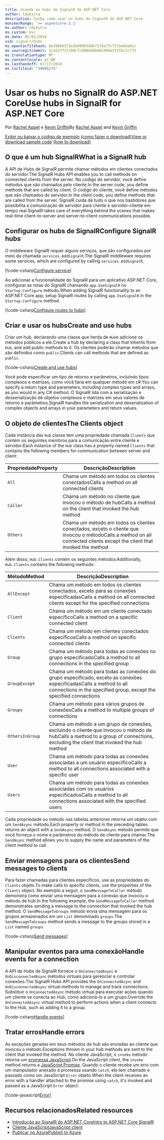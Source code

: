 ```yaml
---
title: Usando os hubs de SignalR do ASP.NET Core
author: tdykstra
description: Saiba como usar os hubs do SignalR do ASP.NET Core.
monikerRange: '>= aspnetcore-2.1'
ms.author: tdykstra
ms.custom: mvc
ms.date: 05/01/2018
uid: signalr/hubs
ms.openlocfilehash: be39666373e2b099054bb71f4a7fcf17aeb9a01c
ms.sourcegitcommit: 3ca527f27c88cfc9d04688db5499e372fbc2c775
ms.translationtype: MT
ms.contentlocale: pt-BR
ms.lasthandoff: 07/17/2018
ms.locfileid: "39095275"
---
```

# <a name="use-hubs-in-signalr-for-aspnet-core"></a><span data-ttu-id="4413b-103">Usar os hubs no SignalR do ASP.NET Core</span><span class="sxs-lookup"><span data-stu-id="4413b-103">Use hubs in SignalR for ASP.NET Core</span></span>

<span data-ttu-id="4413b-104">Por [Rachel Appel](https://twitter.com/rachelappel) e [Kevin Griffin](https://twitter.com/1kevgriff)</span><span class="sxs-lookup"><span data-stu-id="4413b-104">By [Rachel Appel](https://twitter.com/rachelappel) and [Kevin Griffin](https://twitter.com/1kevgriff)</span></span>

<span data-ttu-id="4413b-105">[Exibir ou baixar o código de exemplo](https://github.com/aspnet/Docs/tree/master/aspnetcore/signalr/hubs/sample/ ) [(como fazer o download)](xref:tutorials/index#how-to-download-a-sample)</span><span class="sxs-lookup"><span data-stu-id="4413b-105">[View or download sample code](https://github.com/aspnet/Docs/tree/master/aspnetcore/signalr/hubs/sample/ ) [(how to download)](xref:tutorials/index#how-to-download-a-sample)</span></span>

## <a name="what-is-a-signalr-hub"></a><span data-ttu-id="4413b-106">O que é um hub SignalR</span><span class="sxs-lookup"><span data-stu-id="4413b-106">What is a SignalR hub</span></span>

<span data-ttu-id="4413b-107">A API de Hubs de SignalR permite chamar métodos em clientes conectados do servidor.</span><span class="sxs-lookup"><span data-stu-id="4413b-107">The SignalR Hubs API enables you to call methods on connected clients from the server.</span></span> <span data-ttu-id="4413b-108">No código do servidor, você define métodos que são chamados pelo cliente.</span><span class="sxs-lookup"><span data-stu-id="4413b-108">In the server code, you define methods that are called by client.</span></span> <span data-ttu-id="4413b-109">O código do cliente, você define métodos que são chamados do servidor.</span><span class="sxs-lookup"><span data-stu-id="4413b-109">In the client code, you define methods that are called from the server.</span></span> <span data-ttu-id="4413b-110">SignalR cuida de tudo o que nos bastidores que possibilita a comunicação de servidor para cliente e servidor-cliente em tempo real.</span><span class="sxs-lookup"><span data-stu-id="4413b-110">SignalR takes care of everything behind the scenes that makes real-time client-to-server and server-to-client communications possible.</span></span>

## <a name="configure-signalr-hubs"></a><span data-ttu-id="4413b-111">Configurar os hubs de SignalR</span><span class="sxs-lookup"><span data-stu-id="4413b-111">Configure SignalR hubs</span></span>

<span data-ttu-id="4413b-112">O middleware SignalR requer alguns serviços, que são configurados por meio da chamada `services.AddSignalR`.</span><span class="sxs-lookup"><span data-stu-id="4413b-112">The SignalR middleware requires some services, which are configured by calling `services.AddSignalR`.</span></span>

[!code-csharp[Configure service](hubs/sample/startup.cs?range=38)]

<span data-ttu-id="4413b-113">Ao adicionar a funcionalidade do SignalR para um aplicativo ASP.NET Core, configurar as rotas do SignalR chamando `app.UseSignalR` no `Startup.Configure` método.</span><span class="sxs-lookup"><span data-stu-id="4413b-113">When adding SignalR functionality to an ASP.NET Core app, setup SignalR routes by calling `app.UseSignalR` in the `Startup.Configure` method.</span></span>

[!code-csharp[Configure routes to hubs](hubs/sample/startup.cs?range=57-60)]

## <a name="create-and-use-hubs"></a><span data-ttu-id="4413b-114">Criar e usar os hubs</span><span class="sxs-lookup"><span data-stu-id="4413b-114">Create and use hubs</span></span>

<span data-ttu-id="4413b-115">Criar um hub, declarando uma classe que herda de `Hub`e adicione os métodos públicos a ele.</span><span class="sxs-lookup"><span data-stu-id="4413b-115">Create a hub by declaring a class that inherits from `Hub`, and add public methods to it.</span></span> <span data-ttu-id="4413b-116">Os clientes poderão chamar métodos que são definidos como `public`.</span><span class="sxs-lookup"><span data-stu-id="4413b-116">Clients can call methods that are defined as `public`.</span></span>

[!code-csharp[Create and use hubs](hubs/sample/hubs/chathub.cs?range=8-37)]

<span data-ttu-id="4413b-117">Você pode especificar um tipo de retorno e parâmetros, incluindo tipos complexos e matrizes, como você faria em qualquer método em c#.</span><span class="sxs-lookup"><span data-stu-id="4413b-117">You can specify a return type and parameters, including complex types and arrays, as you would in any C# method.</span></span> <span data-ttu-id="4413b-118">O SignalR lida com a serialização e desserialização de objetos complexos e matrizes em seus valores de retorno e parâmetros.</span><span class="sxs-lookup"><span data-stu-id="4413b-118">SignalR handles the serialization and deserialization of complex objects and arrays in your parameters and return values.</span></span>

## <a name="the-clients-object"></a><span data-ttu-id="4413b-119">O objeto de clientes</span><span class="sxs-lookup"><span data-stu-id="4413b-119">The Clients object</span></span>

<span data-ttu-id="4413b-120">Cada instância das `Hub` classe tem uma propriedade chamada `Clients` que contém os seguintes membros para a comunicação entre cliente e servidor:</span><span class="sxs-lookup"><span data-stu-id="4413b-120">Each instance of the `Hub` class has a property named `Clients` that contains the following members for communication between server and client:</span></span>

| <span data-ttu-id="4413b-121">Propriedade</span><span class="sxs-lookup"><span data-stu-id="4413b-121">Property</span></span> | <span data-ttu-id="4413b-122">Descrição</span><span class="sxs-lookup"><span data-stu-id="4413b-122">Description</span></span> |
| ------ | ----------- |
| `All` | <span data-ttu-id="4413b-123">Chama um método em todos os clientes conectados</span><span class="sxs-lookup"><span data-stu-id="4413b-123">Calls a method on all connected clients</span></span> |
| `Caller` | <span data-ttu-id="4413b-124">Chama um método no cliente que invocou o método de hub</span><span class="sxs-lookup"><span data-stu-id="4413b-124">Calls a method on the client that invoked the hub method</span></span> |
| `Others` | <span data-ttu-id="4413b-125">Chama um método em todos os clientes conectados, exceto o cliente que invocou o método</span><span class="sxs-lookup"><span data-stu-id="4413b-125">Calls a method on all connected clients except the client that invoked the method</span></span> |


<span data-ttu-id="4413b-126">Além disso, `Hub.Clients` contém os seguintes métodos:</span><span class="sxs-lookup"><span data-stu-id="4413b-126">Additionally, `Hub.Clients` contains the following methods:</span></span>

| <span data-ttu-id="4413b-127">Método</span><span class="sxs-lookup"><span data-stu-id="4413b-127">Method</span></span> | <span data-ttu-id="4413b-128">Descrição</span><span class="sxs-lookup"><span data-stu-id="4413b-128">Description</span></span> |
| ------ | ----------- |
| `AllExcept` | <span data-ttu-id="4413b-129">Chama um método em todos os clientes conectados, exceto para as conexões especificadas</span><span class="sxs-lookup"><span data-stu-id="4413b-129">Calls a method on all connected clients except for the specified connections</span></span> |
| `Client` | <span data-ttu-id="4413b-130">Chama um método em um cliente conectado específico</span><span class="sxs-lookup"><span data-stu-id="4413b-130">Calls a method on a specific connected client</span></span> |
| `Clients` | <span data-ttu-id="4413b-131">Chama um método em clientes conectados específicos</span><span class="sxs-lookup"><span data-stu-id="4413b-131">Calls a method on specific connected clients</span></span> |
| `Group` | <span data-ttu-id="4413b-132">Chama um método para todas as conexões no grupo especificado</span><span class="sxs-lookup"><span data-stu-id="4413b-132">Calls a method to all connections in the specified group</span></span>  |
| `GroupExcept` | <span data-ttu-id="4413b-133">Chama um método para todas as conexões do grupo especificado, exceto as conexões especificadas</span><span class="sxs-lookup"><span data-stu-id="4413b-133">Calls a method to all connections in the specified group, except the specified connections</span></span> |
| `Groups` | <span data-ttu-id="4413b-134">Chama um método para vários grupos de conexões</span><span class="sxs-lookup"><span data-stu-id="4413b-134">Calls a method to multiple groups of connections</span></span>  |
| `OthersInGroup` | <span data-ttu-id="4413b-135">Chama um método a um grupo de conexões, excluindo o cliente que invocou o método de hub</span><span class="sxs-lookup"><span data-stu-id="4413b-135">Calls a method to a group of connections, excluding the client that invoked the hub method</span></span>  |
| `User` | <span data-ttu-id="4413b-136">Chama um método para todas as conexões associadas a um usuário específico</span><span class="sxs-lookup"><span data-stu-id="4413b-136">Calls a method to all connections associated with a specific user</span></span> |
| `Users` | <span data-ttu-id="4413b-137">Chama um método para todas as conexões associadas com os usuários especificados</span><span class="sxs-lookup"><span data-stu-id="4413b-137">Calls a method to all connections associated with the specified users</span></span> |

<span data-ttu-id="4413b-138">Cada propriedade ou método nas tabelas anteriores retorna um objeto com um `SendAsync` método.</span><span class="sxs-lookup"><span data-stu-id="4413b-138">Each property or method in the preceding tables returns an object with a `SendAsync` method.</span></span> <span data-ttu-id="4413b-139">O `SendAsync` método permite que você forneça o nome e parâmetros do método de cliente para chamar.</span><span class="sxs-lookup"><span data-stu-id="4413b-139">The `SendAsync` method allows you to supply the name and parameters of the client method to call.</span></span>

## <a name="send-messages-to-clients"></a><span data-ttu-id="4413b-140">Enviar mensagens para os clientes</span><span class="sxs-lookup"><span data-stu-id="4413b-140">Send messages to clients</span></span>

<span data-ttu-id="4413b-141">Para fazer chamadas para clientes específicos, use as propriedades do `Clients` objeto.</span><span class="sxs-lookup"><span data-stu-id="4413b-141">To make calls to specific clients, use the properties of the `Clients` object.</span></span> <span data-ttu-id="4413b-142">No exemplo a seguir, o `SendMessageToCaller` método demonstra como enviar uma mensagem para a conexão que invocou o método de hub.</span><span class="sxs-lookup"><span data-stu-id="4413b-142">In the following example, the `SendMessageToCaller` method demonstrates sending a message to the connection that invoked the hub method.</span></span> <span data-ttu-id="4413b-143">O `SendMessageToGroups` método envia uma mensagem para os grupos armazenados em um `List` denominado `groups`.</span><span class="sxs-lookup"><span data-stu-id="4413b-143">The `SendMessageToGroups` method sends a message to the groups stored in a `List` named `groups`.</span></span>

[!code-csharp[Send messages](hubs/sample/hubs/chathub.cs?range=15-24)]

## <a name="handle-events-for-a-connection"></a><span data-ttu-id="4413b-144">Manipular eventos para uma conexão</span><span class="sxs-lookup"><span data-stu-id="4413b-144">Handle events for a connection</span></span>

<span data-ttu-id="4413b-145">A API de Hubs de SignalR fornece o `OnConnectedAsync` e `OnDisconnectedAsync` métodos virtuais para gerenciar e controlar conexões.</span><span class="sxs-lookup"><span data-stu-id="4413b-145">The SignalR Hubs API provides the `OnConnectedAsync` and `OnDisconnectedAsync` virtual methods to manage and track connections.</span></span> <span data-ttu-id="4413b-146">Substituir o `OnConnectedAsync` método virtual para executar ações quando um cliente se conecta ao Hub, como adicioná-lo a um grupo.</span><span class="sxs-lookup"><span data-stu-id="4413b-146">Override the `OnConnectedAsync` virtual method to perform actions when a client connects to the Hub, such as adding it to a group.</span></span>

[!code-csharp[Handle events](hubs/sample/hubs/chathub.cs?range=26-36)]

## <a name="handle-errors"></a><span data-ttu-id="4413b-147">Tratar erros</span><span class="sxs-lookup"><span data-stu-id="4413b-147">Handle errors</span></span>

<span data-ttu-id="4413b-148">As exceções geradas em seus métodos de hub são enviadas ao cliente que invocou o método.</span><span class="sxs-lookup"><span data-stu-id="4413b-148">Exceptions thrown in your hub methods are sent to the client that invoked the method.</span></span> <span data-ttu-id="4413b-149">No cliente JavaScript, o `invoke` método retorna um [promessa JavaScript](https://developer.mozilla.org/docs/Web/JavaScript/Guide/Using_promises).</span><span class="sxs-lookup"><span data-stu-id="4413b-149">On the JavaScript client, the `invoke` method returns a [JavaScript Promise](https://developer.mozilla.org/docs/Web/JavaScript/Guide/Using_promises).</span></span> <span data-ttu-id="4413b-150">Quando o cliente recebe um erro com um manipulador anexado à promessa usando `catch`, ele tem chamado e passado como um JavaScript `Error` objeto.</span><span class="sxs-lookup"><span data-stu-id="4413b-150">When the client receives an error with a handler attached to the promise using `catch`, it's invoked and passed as a JavaScript `Error` object.</span></span>

[!code-javascript[Error](hubs/sample/wwwroot/js/chat.js?range=23)]

## <a name="related-resources"></a><span data-ttu-id="4413b-151">Recursos relacionados</span><span class="sxs-lookup"><span data-stu-id="4413b-151">Related resources</span></span>

* [<span data-ttu-id="4413b-152">Introdução ao SignalR do ASP.NET Core</span><span class="sxs-lookup"><span data-stu-id="4413b-152">Intro to ASP.NET Core SignalR</span></span>](xref:signalr/introduction)
* [<span data-ttu-id="4413b-153">Cliente JavaScript</span><span class="sxs-lookup"><span data-stu-id="4413b-153">JavaScript client</span></span>](xref:signalr/javascript-client)
* [<span data-ttu-id="4413b-154">Publicar no Azure</span><span class="sxs-lookup"><span data-stu-id="4413b-154">Publish to Azure</span></span>](xref:signalr/publish-to-azure-web-app)
